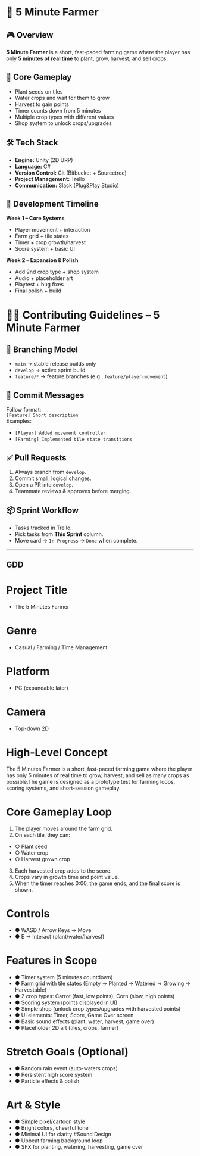 # 🌱 5 Minute Farmer  

## 🎮 Overview  
**5 Minute Farmer** is a short, fast-paced farming game where the player has only **5 minutes of real time** to plant, grow, harvest, and sell crops.

## 🧩 Core Gameplay  
- Plant seeds on tiles  
- Water crops and wait for them to grow  
- Harvest to gain points  
- Timer counts down from 5 minutes  
- Multiple crop types with different values  
- Shop system to unlock crops/upgrades  

## 🛠 Tech Stack  
- **Engine:** Unity (2D URP)  
- **Language:** C#  
- **Version Control:** Git (Bitbucket + Sourcetree)  
- **Project Management:** Trello 
- **Communication:** Slack (Plug&Play Studio)  

## 🚀 Development Timeline  
**Week 1 – Core Systems**  
- Player movement + interaction  
- Farm grid + tile states  
- Timer + crop growth/harvest  
- Score system + basic UI  

**Week 2 – Expansion & Polish**  
- Add 2nd crop type + shop system
- Audio + placeholder art  
- Playtest + bug fixes  
- Final polish + build

# 👩‍💻 Contributing Guidelines – 5 Minute Farmer

## 🔀 Branching Model
- `main` → stable release builds only  
- `develop` → active sprint build  
- `feature/*` → feature branches (e.g., `feature/player-movement`)

## 💬 Commit Messages
Follow format:  
`[Feature] Short description`  
Examples:  
- `[Player] Added movement controller`  
- `[Farming] Implemented tile state transitions`

## ✅ Pull Requests
1. Always branch from `develop`.  
2. Commit small, logical changes.  
3. Open a PR into `develop`.  
4. Teammate reviews & approves before merging.  

## 📦 Sprint Workflow
- Tasks tracked in Trello.  
- Pick tasks from **This Sprint** column.  
- Move card → `In Progress` → `Done` when complete.  

---

## GDD

# Project Title 
- The 5 Minutes Farmer 
# Genre 
- Casual / Farming / Time Management 
# Platform 
- PC (expandable later) 
# Camera 
- Top-down 2D 
# High-Level Concept 
The 5 Minutes Farmer is a short, fast-paced farming game where the player has only 5 minutes 
of real time to grow, harvest, and sell as many crops as possible.The game is designed as a 
prototype test for farming loops, scoring systems, and short-session gameplay. 
# Core Gameplay Loop 
1. The player moves around the farm grid. 
2. On each tile, they can: 
- ○ Plant seed 
- ○ Water crop 
- ○ Harvest grown crop 
3. Each harvested crop adds to the score. 
4. Crops vary in growth time and point value. 
5. When the timer reaches 0:00, the game ends, and the final score is shown. 
# Controls 
- ● WASD / Arrow Keys → Move 
- ● E → Interact (plant/water/harvest) 
# Features in Scope 
- ● Timer system (5 minutes countdown) 
- ● Farm grid with tile states (Empty → Planted → Watered → Growing → Harvestable) 
- ● 2 crop types: Carrot (fast, low points), Corn (slow, high points) 
- ● Scoring system (points displayed in UI) 
- ● Simple shop (unlock crop types/upgrades with harvested points) 
- ● UI elements: Timer, Score, Game Over screen 
- ● Basic sound effects (plant, water, harvest, game over) 
- ● Placeholder 2D art (tiles, crops, farmer) 
# Stretch Goals (Optional) 
- ● Random rain event (auto-waters crops) 
- ● Persistent high score system 
- ● Particle effects & polish 
# Art & Style 
- ● Simple pixel/cartoon style 
- ● Bright colors, cheerful tone 
- ● Minimal UI for clarity 
#Sound Design 
- ● Upbeat farming background loop 
- ● SFX for planting, watering, harvesting, game over 
